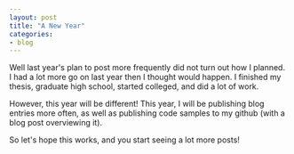 ```yaml
---
layout: post
title: "A New Year"
categories:
- blog
---
```


Well last year's plan to post more frequently did not turn out how I planned. I had a lot more go on last year then I thought would happen. I finished my thesis, graduate high school, started colleged, and did a lot of work. 

However, this year will be different! This year, I will be publishing blog entries more often, as well as publishing code samples to my github (with a blog post overviewing it). 

So let's hope this works, and you start seeing a lot more posts!